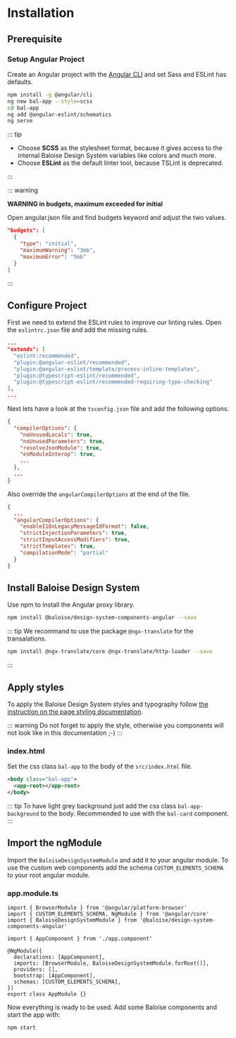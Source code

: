 # Installation

## Prerequisite

### Setup Angular Project

Create an Angular project with the [Angular CLI](https://cli.angular.io/) and set Sass and ESLint has defaults.

```bash
npm install -g @angular/cli
ng new bal-app --style=scss
cd bal-app
ng add @angular-eslint/schematics
ng serve
```

::: tip

- Choose **SCSS** as the stylesheet format, because it gives access to the internal Baloise Design System variables like colors and much more.
- Choose **ESLint** as the default linter tool, because TSLint is deprecated.

:::

::: warning

**WARNING in budgets, maximum exceeded for initial**

Open angular.json file and find budgets keyword and adjust the two values.

```json
"budgets": [
  {
    "type": "initial",
    "maximumWarning": "3mb",
    "maximumError": "5mb"
  }
]
```

:::

## Configure Project

First we need to extend the ESLint rules to improve our linting rules.
Open the `eslintrc.json` file and add the missing rules.

```json
...
"extends": [
  "eslint:recommended",
  "plugin:@angular-eslint/recommended",
  "plugin:@angular-eslint/template/process-inline-templates",
  "plugin:@typescript-eslint/recommended",
  "plugin:@typescript-eslint/recommended-requiring-type-checking"
],
...
```

Next lets have a look at the `tsconfig.json` file and add the following options.

```json
{
  "compilerOptions": {
    "noUnusedLocals": true,
    "noUnusedParameters": true,
    "resolveJsonModule": true,
    "esModuleInterop": true,
    ...
  },
  ...
}
```

Also override the `angularCompilerOptions` at the end of the file.

```json
{
  ...
  "angularCompilerOptions": {
    "enableI18nLegacyMessageIdFormat": false,
    "strictInjectionParameters": true,
    "strictInputAccessModifiers": true,
    "strictTemplates": true,
    "compilationMode": "partial"
  }
}
```

## Install Baloise Design System

Use npm to install the Angular proxy library.

```bash
npm install @baloise/design-system-components-angular --save
```

::: tip
We recommand to use the package `@ngx-translate` for the transalations.

```bash
npm install @ngx-translate/core @ngx-translate/http-loader --save
```

:::

## Apply styles

To apply the Baloise Design System styles and typography follow [the instruction on the page styling documentation](/components/getting-started/angular/styles.html).

::: warning
Do not forget to apply the style, otherwise you components will not look like in this documentation ;-)
:::

### index.html

Set the css class `bal-app` to the body of the `src/index.html` file.

```xml
<body class="bal-app">
  <app-root></app-root>
</body>
```

::: tip
To have light grey background just add the css class `bal-app-background` to the body. Recommended to use with the `bal-card` component.
:::

## Import the ngModule

Import the `BaloiseDesignSystemModule` and add it to your angular module. To use the custom web components add the schema `CUSTOM_ELEMENTS_SCHEMA` to your root angular module.

### app.module.ts

```typescript{3,9,12}
import { BrowserModule } from '@angular/platform-browser'
import { CUSTOM_ELEMENTS_SCHEMA, NgModule } from '@angular/core'
import { BaloiseDesignSystemModule } from '@baloise/design-system-components-angular'

import { AppComponent } from './app.component'

@NgModule({
  declarations: [AppComponent],
  imports: [BrowserModule, BaloiseDesignSystemModule.forRoot()],
  providers: [],
  bootstrap: [AppComponent],
  schemas: [CUSTOM_ELEMENTS_SCHEMA],
})
export class AppModule {}
```

Now everything is ready to be used. Add some Baloise components and start the app with:

```bash
npm start
```
